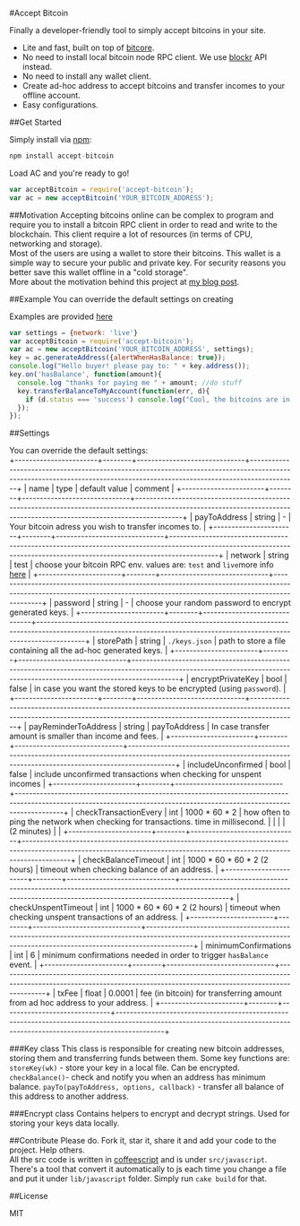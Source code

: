 #Accept Bitcoin


Finally a developer-friendly tool to simply accept bitcoins in your site. 

  - Lite and fast, built on top of [bitcore](http://bitcore.io).
  - No need to install local bitcoin node RPC client. We use [blockr](http://blockr.io) API instead.
  - No need to install any wallet client. 
  - Create ad-hoc address to accept bitcoins and transfer incomes to your offline account.
  - Easy configurations.


##Get Started

Simply install via [npm](https://npmjs.org/):

```javascript
npm install accept-bitcoin
```
Load AC and you're ready to go!
```javascript
var acceptBitcoin = require('accept-bitcoin');
var ac = new acceptBitcoin('YOUR_BITCOIN_ADDRESS');
```

##Motivation 
Accepting bitcoins online can be complex to program and require you to install a bitcoin RPC client in order to read and write to the blockchain. This client require a lot of resources (in terms of CPU, networking and storage).  
Most of the users are using a wallet to store their bitcoins. This wallet is a simple way to secure your public and private key. For security reasons you better save this wallet offline in a "cold storage".  
More about the motivation behind this project at [my blog post](http://sagivo.com/post/97125970778/bitcoin-on-node-js-do-it-yourself).

##Example
You can override the default settings on creating

Examples are provided [here](https://github.com/sagivo/accept-bitcoin/blob/master/examples.js)
```javascript
var settings = {network: 'live'}
var acceptBitcoin = require('accept-bitcoin');
var ac = new acceptBitcoin('YOUR_BITCOIN_ADDRESS', settings);
key = ac.generateAddress({alertWhenHasBalance: true});
console.log("Hello buyer! please pay to: " + key.address());
key.on('hasBalance', function(amount){
  console.log "thanks for paying me " + amount; //do stuff
  key.transferBalanceToMyAccount(function(err, d){
    if (d.status === 'success') console.log("Cool, the bitcoins are in my private account!");
  });
});
```

##Settings

You can override the default settings:  
  +-----------------------+--------+------------------------------+-------------------------------------------------------------------------------------------------------------------------------------------------------------------------+
|          name         | type   |         default value        |                                                                                 comment                                                                                 |
+-----------------------+--------+------------------------------+-------------------------------------------------------------------------------------------------------------------------------------------------------------------------+
| payToAddress          | string | -                            | Your bitcoin adress you wish to transfer incomes to.                                                                                                                    |
+-----------------------+--------+------------------------------+-------------------------------------------------------------------------------------------------------------------------------------------------------------------------+
| network               | string | test                         | choose your bitcoin RPC env. values are: `test` and `live`more info [here](https://github.com/bitpay/bitcore/blob/cd353ac02e76fb3294c40366d8d5dc04ce1939d7/networks.js) |
+-----------------------+--------+------------------------------+-------------------------------------------------------------------------------------------------------------------------------------------------------------------------+
| password              | string | -                            | choose your random password to encrypt generated keys.                                                                                                                  |
+-----------------------+--------+------------------------------+-------------------------------------------------------------------------------------------------------------------------------------------------------------------------+
| storePath             | string | `./keys.json`                | path to store a file containing all the ad-hoc generated keys.                                                                                                          |
+-----------------------+--------+------------------------------+-------------------------------------------------------------------------------------------------------------------------------------------------------------------------+
| encryptPrivateKey     | bool   | false                        | in case you want the stored keys to be encrypted (using `password`).                                                                                                    |
+-----------------------+--------+------------------------------+-------------------------------------------------------------------------------------------------------------------------------------------------------------------------+
| payReminderToAddress  | string | payToAddress                 | In case transfer amount is smaller than income and fees.                                                                                                                |
+-----------------------+--------+------------------------------+-------------------------------------------------------------------------------------------------------------------------------------------------------------------------+
| includeUnconfirmed    | bool   | false                        | include unconfirmed transactions when checking for unspent incomes                                                                                                      |
+-----------------------+--------+------------------------------+-------------------------------------------------------------------------------------------------------------------------------------------------------------------------+
| checkTransactionEvery | int    | 1000 * 60 * 2                | how often to ping the network when checking for transactions. time in millisecond.                                                                                      |
|                       |        | (2 minutes)                  |                                                                                                                                                                         |
+-----------------------+--------+------------------------------+-------------------------------------------------------------------------------------------------------------------------------------------------------------------------+
| checkBalanceTimeout   | int    | 1000 * 60 * 60 * 2 (2 hours) | timeout when checking balance of an address.                                                                                                                            |
+-----------------------+--------+------------------------------+-------------------------------------------------------------------------------------------------------------------------------------------------------------------------+
| checkUnspentTimeout   | int    | 1000 * 60 * 60 * 2 (2 hours) | timeout when checking unspent transactions of an address.                                                                                                               |
+-----------------------+--------+------------------------------+-------------------------------------------------------------------------------------------------------------------------------------------------------------------------+
| minimumConfirmations  | int    | 6                            | minimum confirmations needed in order to trigger `hasBalance` event.                                                                                                    |
+-----------------------+--------+------------------------------+-------------------------------------------------------------------------------------------------------------------------------------------------------------------------+
| txFee                 | float  | 0.0001                       | fee (in bitcoin) for transferring amount from ad hoc address to your address.                                                                                           |
+-----------------------+--------+------------------------------+-------------------------------------------------------------------------------------------------------------------------------------------------------------------------+

###Key class
This class is responsible for creating new bitcoin addresses, storing them and transferring funds between them. Some key functions are:  
`storeKey(wk)` - store your key in a local file. Can be encrypted.  
`checkBalance()`- check and notify you when an address has minimum balance.
`payTo(payToAddress, options, callback)` - transfer all balance of this address to another address.

###Encrypt class
Contains helpers to encrypt and decrypt strings. Used for storing your keys data locally.  

##Contribute
Please do. Fork it, star it, share it and add your code to the project. Help others.  
All the src code is written in [coffeescript](http://coffeescript.org) and is under `src/javascript`. There's a tool that convert it automatically to js each time you change a file and put it under `lib/javascript` folder. Simply run `cake build` for that. 

##License

MIT
